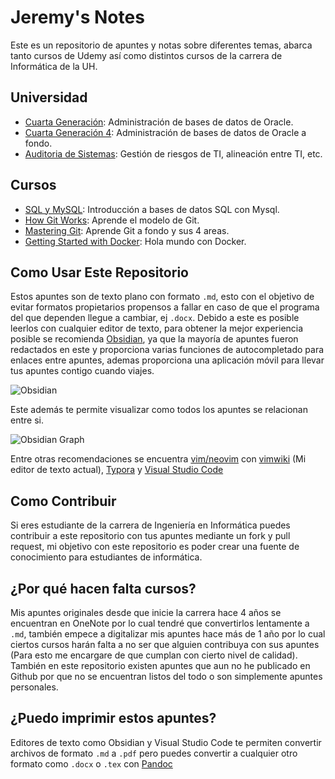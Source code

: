 # Jeremy's Notes

Este es un repositorio de apuntes y notas sobre diferentes temas, abarca tanto cursos de Udemy así como distintos cursos de la carrera de Informática de la UH. 

## Universidad

* [Cuarta Generación](cuarta-generacion-3/cuarta_gen_3.md): Administración de bases de datos de Oracle.
* [Cuarta Generación 4](cuarta_generacion_4/cuarta_generación_4): Administración de bases de datos de Oracle a fondo.
* [Auditoria de Sistemas](auditoria_de_sistemas/auditoria_de_sistemas.md): Gestión de riesgos de TI, alineación entre TI, etc.

## Cursos

* [SQL y MySQL](mysql/curso_sql_mysql.md): Introducción a bases de datos SQL con Mysql.
* [How Git Works](how_git_works/How_Git_Works.md): Aprende el modelo de Git.
* [Mastering Git](mastering_git/Mastering_Git): Aprende Git a fondo y sus 4 areas.
* [Getting Started with Docker](docker_getting_started/Getting_Started_with_Docker.md): Hola mundo con Docker.
 
## Como Usar Este Repositorio

Estos apuntes son de texto plano con formato `.md`, esto con el objetivo de evitar formatos propietarios propensos a fallar en caso de que el programa del que dependen llegue a cambiar, ej `.docx`. Debido a este es posible leerlos con cualquier editor de texto, para obtener la mejor experiencia posible se recomienda [Obsidian](https://obsidian.md/), ya que la mayoría de apuntes fueron redactados en este y proporciona varias funciones de autocompletado para enlaces entre apuntes, ademas proporciona una aplicación móvil para llevar tus apuntes contigo cuando viajes.

![Obsidian](https://i.imgur.com/ljr7XUK.png)

Este además te permite visualizar como todos los apuntes se relacionan entre si.

![Obsidian Graph](https://i.imgur.com/ThinrFX.png)

Entre otras recomendaciones se encuentra [vim/neovim](https://neovim.io/) con [vimwiki](https://github.com/vimwiki/vimwiki) (Mi editor de texto actual), [Typora](https://typora.io/) y [Visual Studio Code](https://code.visualstudio.com/)

## Como Contribuir

Si eres estudiante de la carrera de Ingeniería en Informática puedes contribuir a este repositorio con tus apuntes mediante un fork y pull request, mi objetivo con este repositorio es poder crear una fuente de conocimiento para estudiantes de informática.

## ¿Por qué hacen falta cursos?

Mis apuntes originales desde que inicie la carrera hace 4 años se encuentran en OneNote por lo cual tendré que convertirlos lentamente a `.md`, también empece a digitalizar mis apuntes hace más de 1 año por lo cual ciertos cursos harán falta a no ser que alguien contribuya con sus apuntes (Para esto me encargare de que cumplan con cierto nivel de calidad). También en este repositorio existen apuntes que aun no he publicado en Github por que no se encuentran listos del todo o son simplemente apuntes personales.

## ¿Puedo imprimir estos apuntes?

Editores de texto como Obsidian y Visual Studio Code te permiten convertir archivos de formato `.md` a `.pdf` pero puedes convertir a cualquier otro formato como `.docx` o `.tex` con [Pandoc](https://pandoc.org/)
